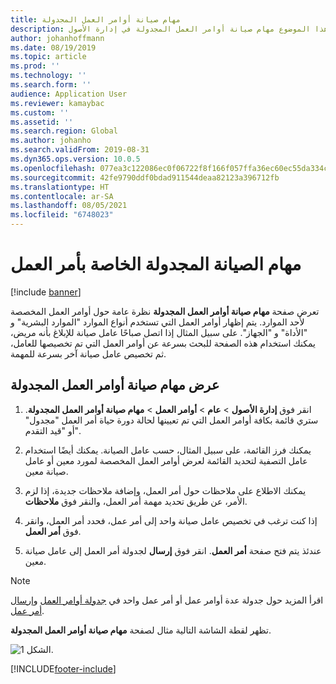 ```yaml
---
title: مهام صيانة أوامر العمل المجدولة
description: يوضح هذا الموضوع مهام صيانة أوامر العمل المجدولة في إدارة الأصول.
author: johanhoffmann
ms.date: 08/19/2019
ms.topic: article
ms.prod: ''
ms.technology: ''
ms.search.form: ''
audience: Application User
ms.reviewer: kamaybac
ms.custom: ''
ms.assetid: ''
ms.search.region: Global
ms.author: johanho
ms.search.validFrom: 2019-08-31
ms.dyn365.ops.version: 10.0.5
ms.openlocfilehash: 077ea3c122086ec0f06722f8f166f057ffa36ec60ec55da334c9b563210b362b
ms.sourcegitcommit: 42fe9790ddf0bdad911544deaa82123a396712fb
ms.translationtype: HT
ms.contentlocale: ar-SA
ms.lasthandoff: 08/05/2021
ms.locfileid: "6748023"
---
```

# <a name="scheduled-work-order-maintenance-jobs"></a>مهام الصيانة المجدولة الخاصة بأمر العمل

[!include [banner](../../includes/banner.md)]

 

تعرض صفحة **مهام صيانة أوامر العمل المجدولة‬** نظرة عامة حول أوامر العمل المخصصة لأحد الموارد. يتم إظهار أوامر العمل التي تستخدم أنواع الموارد "الموارد البشرية" و "الأداة" و "الجهاز". على سبيل المثال إذا اتصل صباحًا عامل صيانة للإبلاغ بأنه مريض، يمكنك استخدام هذه الصفحة للبحث بسرعة عن أوامر العمل التي تم تخصيصها للعامل، ثم تخصيص عامل صيانة آخر بسرعة للمهمة.

## <a name="view-scheduled-work-order-maintenance-jobs"></a>عرض مهام صيانة أوامر العمل المجدولة

1. انقر فوق **إدارة الأصول** > **عام** > **أوامر العمل** > **مهام صيانة أوامر العمل المجدولة‬**. ستري قائمة بكافة أوامر العمل التي تم تعيينها لحالة دورة حياة أمر العمل "مجدول" أو "قيد التقدم".

2. يمكنك فرز القائمة، على سبيل المثال، حسب عامل الصيانة. يمكنك أيضًا استخدام عامل التصفية لتحديد القائمة لعرض أوامر العمل المخصصة لمورد معين أو عامل صيانة معين.

3. يمكنك الاطلاع على ملاحظات حول أمر العمل، وإضافة ملاحظات جديدة، إذا لزم الأمر، عن طريق تحديد مهمة أمر العمل، والنقر فوق **ملاحظات**.

4. إذا كنت ترغب في تخصيص عامل صيانة واحد إلى أمر عمل، فحدد أمر العمل، وانقر فوق **أمر العمل**.

5. عندئذ يتم فتح صفحة **أمر العمل**. انقر فوق **إرسال** لجدولة أمر العمل إلى عامل صيانة معين.

>[!NOTE]
>اقرأ المزيد حول جدولة عدة أوامر عمل أو أمر عمل واحد في [جدولة أوامر العمل](../work-order-scheduling/schedule-work-orders.md) و[إرسال أمر عمل](../work-order-scheduling/dispatch-work-order.md).

تظهر لقطة الشاشة التالية مثال لصفحة **مهام صيانة أوامر العمل المجدولة‬**.

![الشكل 1.](media/07-work-order-scheduling.png)



[!INCLUDE[footer-include](../../../includes/footer-banner.md)]